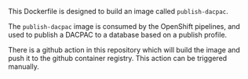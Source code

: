 This Dockerfile is designed to build an image called `publish-dacpac`.

The `publish-dacpac` image is consumed by the OpenShift pipelines, and used to publish a DACPAC to a database based on a publish profile.

There is a github action in this repository which will build the image and push it to the github container registry. This action can be triggered manually.